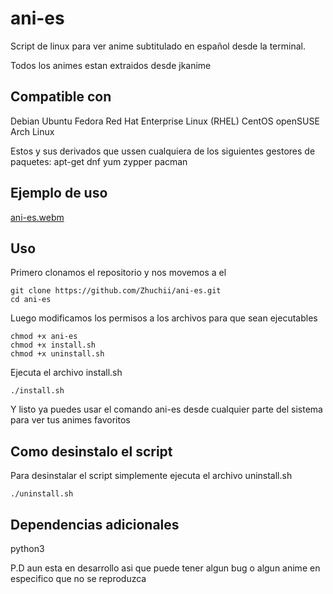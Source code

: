# ani-es
Script de linux para ver anime subtitulado en español desde la terminal.

Todos los animes estan extraidos desde jkanime

## Compatible con
Debian
Ubuntu
Fedora
Red Hat Enterprise Linux (RHEL)
CentOS
openSUSE
Arch Linux

Estos y sus derivados que ussen cualquiera de los siguientes gestores de paquetes:
apt-get
dnf
yum
zypper
pacman

## Ejemplo de uso
[ani-es.webm](https://github.com/user-attachments/assets/a0f905c8-5be9-4dfa-bda9-8a7f6facdd64)

## Uso


Primero clonamos el repositorio y nos movemos a el
```
git clone https://github.com/Zhuchii/ani-es.git
cd ani-es
```


Luego modificamos los permisos a los archivos para que sean ejecutables
```
chmod +x ani-es
chmod +x install.sh
chmod +x uninstall.sh
```

Ejecuta el archivo install.sh

```
./install.sh
```
Y listo ya puedes usar el comando ani-es desde cualquier parte del sistema para ver tus animes favoritos


## Como desinstalo el script

Para desinstalar el script simplemente ejecuta el archivo uninstall.sh
```
./uninstall.sh
```

## Dependencias adicionales

python3

P.D aun esta en desarrollo asi que puede tener algun bug o algun anime en especifico que no se reproduzca
